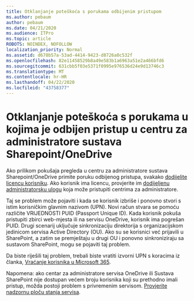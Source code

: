 ```yaml
---
title: Otklanjanje poteškoća s porukama odbijenim pristupom
ms.author: pebaum
author: pebaum
ms.date: 04/21/2020
ms.audience: ITPro
ms.topic: article
ROBOTS: NOINDEX, NOFOLLOW
localization_priority: Normal
ms.assetid: d678b57a-53ad-4414-9423-d8726a0c532f
ms.openlocfilehash: 82e11458529b8a49e583b1a6963a51e2a466bfd6
ms.sourcegitcommit: 631cbb5f03e5371f0995e976536d24e9d13746c3
ms.translationtype: MT
ms.contentlocale: hr-HR
ms.lasthandoff: 04/22/2020
ms.locfileid: "43758377"
---
```

# <a name="troubleshoot-access-denied-messages-in-sharepointonedrive-admin-center"></a>Otklanjanje poteškoća s porukama u kojima je odbijen pristup u centru za administratore sustava Sharepoint/OneDrive

Ako prilikom pokušaja pregleda u centru za administratore sustava Sharepoint/OneDrive primite poruku odbijenog pristupa, svakako [dodijelite licencu korisniku](https://docs.microsoft.com/office365/admin/subscriptions-and-billing/assign-licenses-to-users?view=o365-worldwide&amp;tabs=One). Ako korisnik ima licencu, provjerite im [dodijeljenu administratorsku ulogu](https://docs.microsoft.com/office365/admin/add-users/about-admin-roles?view=o365-worldwide) koja može pristupiti centrima za administratore.

Taj se problem može pojaviti i kada se korisnik izbriše i ponovno stvori s istim korisničkim glavnim nazivom (UPN). Novi račun stvara se pomoću različite VRIJEDNOSTI PUID (Passport Unique ID). Kada korisnik pokuša pristupiti zbirci web-mjesta ili na servisu OneDrive, korisnik ima pogrešan PUID. Drugi scenarij uključuje sinkronizaciju direktorija s organizacijskom jedinicom servisa Active Directory (OU). Ako su se korisnici već prijavili u SharePoint, a zatim se premještaju u drugi OU i ponovno sinkroniziraju sa sustavom SharePoint, mogu se pojaviti taj problem.

Da biste riješili taj problem, trebali biste vratiti izvorni UPN s koracima iz članka, [Vraćanje korisnika u Microsoft 365](https://docs.microsoft.com/office365/admin/add-users/restore-user?view=o365-worldwide).

Napomena: ako centar za administratore servisa OneDrive ili Sustava SharePoint nije dostupan većem broju korisnika koji su prethodno imali pristup, možda postoji problem s privremenim servisom.  [Provjerite nadzornu ploču stanja servisa](https://portal.office.com/adminportal/home#/servicehealth).


